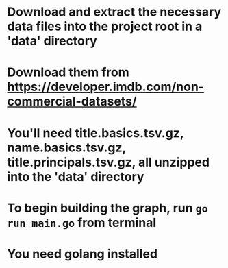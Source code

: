# Download and extract the necessary data files into the project root in a 'data' directory
# Download them from https://developer.imdb.com/non-commercial-datasets/
# You'll need title.basics.tsv.gz, name.basics.tsv.gz, title.principals.tsv.gz, all unzipped into the 'data' directory

# To begin building the graph, run `go run main.go` from terminal

# You need golang installed